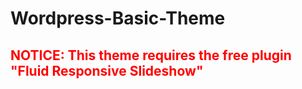 # Wordpress-Basic-Theme

<h2 style="color: red;">NOTICE: This theme requires the free plugin "Fluid Responsive Slideshow"</h2>
